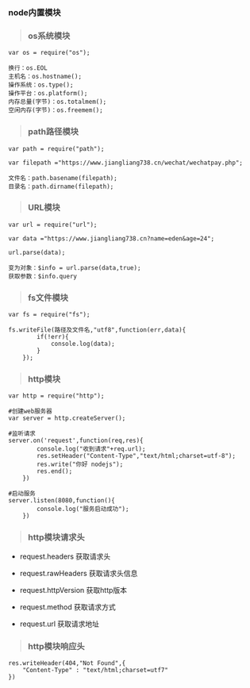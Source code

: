 ### node内置模块

> ### os系统模块
```
var os = require("os");

换行：os.EOL
主机名：os.hostname();
操作系统：os.type();
操作平台：os.platform();
内存总量(字节)：os.totalmem();
空闲内存(字节)：os.freemem();
```


> ### path路径模块
```
var path = require("path");

var filepath ="https://www.jiangliang738.cn/wechat/wechatpay.php";

文件名：path.basename(filepath);
目录名：path.dirname(filepath);
```

> ### URL模块
```
var url = require("url");

var data ="https://www.jiangliang738.cn?name=eden&age=24";

url.parse(data);

变为对象：$info = url.parse(data,true);
获取参数：$info.query
```

> ### fs文件模块
```
var fs = require("fs");

fs.writeFile(路径及文件名,"utf8",function(err,data){
		if(!err){
			console.log(data);
		}
	});
```

> ### http模块
```
var http = require("http");

#创建web服务器
var server = http.createServer();

#监听请求
server.on('request',function(req,res){
		console.log("收到请求"+req.url);
		res.setHeader("Content-Type","text/html;charset=utf-8");
		res.write("你好 nodejs");
		res.end();
	})

#启动服务
server.listen(8080,function(){
		console.log("服务启动成功");
	})
```

> ### http模块请求头

* request.headers  获取请求头

* request.rawHeaders  获取请求头信息

* request.httpVersion  获取http版本

* request.method  获取请求方式

* request.url  获取请求地址


> ### http模块响应头
```
res.writeHeader(404,"Not Found",{
	"Content-Type" : "text/html;charset=utf7"
})
```







